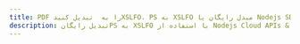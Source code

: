 ---title: PDF را به  تبدیل کنیدXSLFO، PS به XSLFO مبدل رایگان یا Nodejs SDKdescription: تبدیل رایگانPS به XSLFO با استفاده از Nodejs Cloud APIs & SDK همچنین اسناد PDF را در Cloud ایجاد، ویرایش و رندر کنید.---